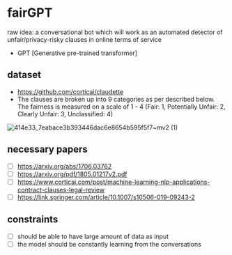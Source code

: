 # fairGPT
raw idea: a conversational bot which will work as an automated detector of unfair/privacy-risky clauses in online terms of service 

- GPT [Generative pre-trained transformer]

## dataset
- https://github.com/corticai/claudette
- The clauses are broken up into 9 categories as per described below. The fairness is measured on a scale of 1 - 4 (Fair: 1, Potentially Unfair: 2, Clearly Unfair: 3, Unclassified: 4)

![414e33_7eabace3b393446dac6e8654b595f5f7~mv2 (1)](https://user-images.githubusercontent.com/59027621/236007632-1400bf42-adb6-4b23-94f5-686d59cef10f.png)

## necessary papers
- [ ] https://arxiv.org/abs/1706.03762
- [ ] https://arxiv.org/pdf/1805.01217v2.pdf
- [ ] https://www.corticai.com/post/machine-learning-nlp-applications-contract-clauses-legal-review
- [ ] https://link.springer.com/article/10.1007/s10506-019-09243-2

## constraints
- [ ] should be able to have large amount of data as input
- [ ] the model should be constantly learning from the conversations
